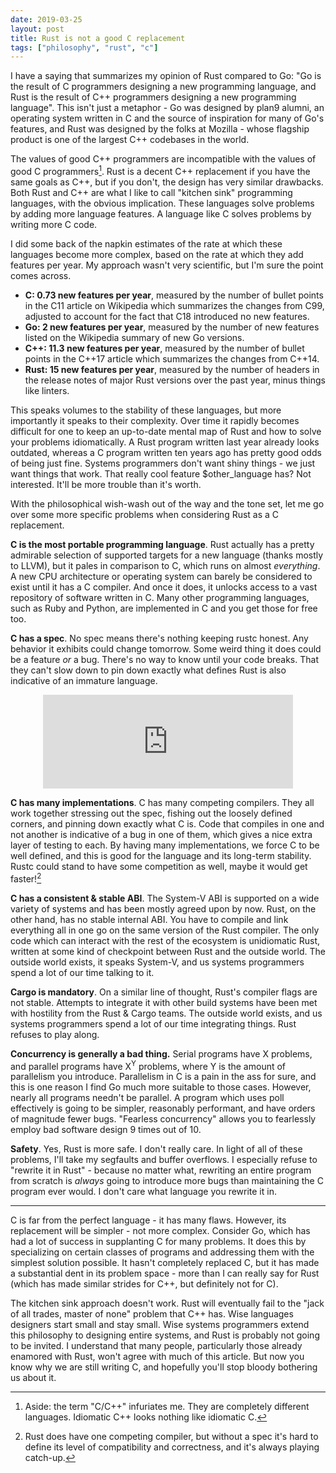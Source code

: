 ```yaml
---
date: 2019-03-25
layout: post
title: Rust is not a good C replacement
tags: ["philosophy", "rust", "c"]
---
```


I have a saying that summarizes my opinion of Rust compared to Go: "Go is the
result of C programmers designing a new programming language, and Rust is the
result of C++ programmers designing a new programming language". This isn't just
a metaphor - Go was designed by plan9 alumni, an operating system written in C
and the source of inspiration for many of Go's features, and Rust was designed
by the folks at Mozilla - whose flagship product is one of the largest C++
codebases in the world.

The values of good C++ programmers are incompatible with the values of good C
programmers[^1]. Rust is a decent C++ replacement if you have the same goals as
C++, but if you don't, the design has very similar drawbacks. Both Rust and C++
are what I like to call "kitchen sink" programming languages, with the obvious
implication. These languages solve problems by adding more language features. A
language like C solves problems by writing more C code.

[^1]: Aside: the term "C/C++" infuriates me. They are completely different languages. Idiomatic C++ looks nothing like idiomatic C.

I did some back of the napkin estimates of the rate at which these languages
become more complex, based on the rate at which they add features per year. My
approach wasn't very scientific, but I'm sure the point comes across.

- **C: 0.73 new features per year**, measured by the number of bullet points in
  the C11 article on Wikipedia which summarizes the changes from C99, adjusted to
  account for the fact that C18 introduced no new features.
- **Go: 2 new features per year**, measured by the number of new features listed
  on the Wikipedia summary of new Go versions.
- **C++: 11.3 new features per year**, measured by the number of bullet points
  in the C++17 article which summarizes the changes from C++14.
- **Rust: 15 new features per year**, measured by the number of headers in the
  release notes of major Rust versions over the past year, minus things like
  linters.

This speaks volumes to the stability of these languages, but more importantly it
speaks to their complexity. Over time it rapidly becomes difficult for one to
keep an up-to-date mental map of Rust and how to solve your problems
idiomatically. A Rust program written last year already looks outdated, whereas
a C program written ten years ago has pretty good odds of being just fine.
Systems programmers don't want shiny things - we just want things that work.
That really cool feature $other_language has? Not interested. It'll be more
trouble than it's worth.

With the philosophical wish-wash out of the way and the tone set, let me go over
some more specific problems when considering Rust as a C replacement.

**C is the most portable programming language**. Rust actually has a pretty
admirable selection of supported targets for a new language (thanks mostly to
LLVM), but it pales in comparison to C, which runs on almost *everything*. A new
CPU architecture or operating system can barely be considered to exist until it
has a C compiler. And once it does, it unlocks access to a vast repository of
software written in C. Many other programming languages, such as Ruby and
Python, are implemented in C and you get those for free too.

**C has a spec**. No spec means there's nothing keeping rustc honest. Any
behavior it exhibits could change tomorrow. Some weird thing it does could be a
feature *or* a bug. There's no way to know until your code breaks. That they
can't slow down to pin down exactly what defines Rust is also indicative of an
immature language.

<iframe
  src="https://cmpwn.com/@sir/100437209244243864/embed"
  class="mastodon-embed"
  style="max-width: 100%; border: 0; margin: 0 auto; display: block;"
  width="400"></iframe>
<script src="https://cmpwn.com/embed.js" async="async"></script>

**C has many implementations**. C has many competing compilers. They all work
together stressing out the spec, fishing out the loosely defined corners, and
pinning down exactly what C is. Code that compiles in one and not another is
indicative of a bug in one of them, which gives a nice extra layer of testing to
each. By having many implementations, we force C to be well defined, and this is
good for the language and its long-term stability. Rustc could stand to have
some competition as well, maybe it would get faster![^2]

[^2]: Rust does have one competing compiler, but without a spec it's hard to define its level of compatibility and correctness, and it's always playing catch-up.

**C has a consistent & stable ABI**. The System-V ABI is supported on a wide
variety of systems and has been mostly agreed upon by now. Rust, on the other
hand, has no stable internal ABI. You have to compile and link everything all in
one go on the same version of the Rust compiler. The only code which can
interact with the rest of the ecosystem is unidiomatic Rust, written at some
kind of checkpoint between Rust and the outside world. The outside world exists,
it speaks System-V, and us systems programmers spend a lot of our time talking
to it.

**Cargo is mandatory**. On a similar line of thought, Rust's compiler flags are
not stable. Attempts to integrate it with other build systems have been met with
hostility from the Rust & Cargo teams. The outside world exists, and us systems
programmers spend a lot of our time integrating things. Rust refuses to play
along.

**Concurrency is generally a bad thing.** Serial programs have X problems, and
parallel programs have X<sup>Y</sup> problems, where Y is the amount of
parallelism you introduce. Parallelism in C is a pain in the ass for sure, and
this is one reason I find Go much more suitable to those cases. However, nearly
all programs needn't be parallel. A program which uses poll effectively is going
to be simpler, reasonably performant, and have orders of magnitude fewer bugs.
"Fearless concurrency" allows you to fearlessly employ bad software design 9
times out of 10.

**Safety**. Yes, Rust is more safe. I don't really care. In light of all of
these problems, I'll take my segfaults and buffer overflows. I especially refuse
to "rewrite it in Rust" - because no matter what, rewriting an entire program
from scratch is *always* going to introduce more bugs than maintaining the C
program ever would. I don't care what language you rewrite it in.

---

C is far from the perfect language - it has many flaws. However, its
replacement will be simpler - not more complex. Consider Go, which has had a lot
of success in supplanting C for many problems. It does this by specializing on
certain classes of programs and addressing them with the simplest solution
possible. It hasn't completely replaced C, but it has made a substantial dent in
its problem space - more than I can really say for Rust (which has made similar
strides for C++, but definitely not for C).

The kitchen sink approach doesn't work. Rust will eventually fail to the "jack
of all trades, master of none" problem that C++ has. Wise languages designers
start small and stay small. Wise systems programmers extend this philosophy to
designing entire systems, and Rust is probably not going to be invited. I
understand that many people, particularly those already enamored with Rust,
won't agree with much of this article. But now you know why we are still writing
C, and hopefully you'll stop bloody bothering us about it.
